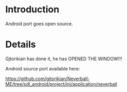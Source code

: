 # Introduction #

Android port goes open source.


# Details #

Gjtorikian has done it, he has OPENED THE WINDOW!!!

Android source port available here:

https://github.com/gjtorikian/Neverball-ME/tree/sdl_android/project/jni/application/neverball